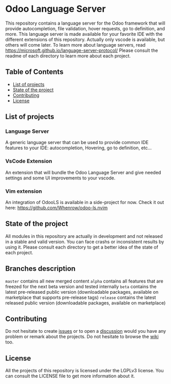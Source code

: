 # Odoo Language Server

This repository contains a language server for the Odoo framework that will provide autocompletion, file validation, hover requests, go to definition, and more. This language server is made available for your favorite IDE with the different extensions of this repository.
Actually only vscode is available, but others will come later.
To learn more about language servers, read https://microsoft.github.io/language-server-protocol/
Please consult the readme of each directory to learn more about each project.

## Table of Contents

- [List of projects](#list-of-projects)
- [State of the project](#state-of-the-project)
- [Contributing](#contributing)
- [License](#license)

## List of projects

### Language Server

A generic language server that can be used to provide common IDE features to your IDE: autocompletion, Hovering, go to definition, etc...

### VsCode Extension

An extension that will bundle the Odoo Language Server and give needed settings and some UI improvements to your vscode.

### Vim extension

An integration of OdooLS is available in a side-project for now. Check it out here: https://github.com/Whenrow/odoo-ls.nvim

## State of the project

All modules in this repository are actually in development and not released in a stable and valid version. You can face crashs or inconsistent results by using it. Please consult each directory to get a better idea of the state of each project.

## Branches description

`master` contains all new merged content
`alpha` contains all features that are freezed for the next beta version and tested internally
`beta` contains the latest pre-released public version (downloadable packages, available on marketplace that supports pre-release tags)
`release` contains the latest released public version (downloadable packages, available on marketplace)

## Contributing

Do not hesitate to create [issues](https://github.com/odoo/odoo-ls/issues) or to open a [discussion](https://github.com/odoo/odoo-ls/discussions) would you have any problem or remark about the projects. Do not hesitate to browse the [wiki](https://github.com/odoo/odoo-ls/wiki) too.

## License

All the projects of this repository is licensed under the LGPLv3 license. You can consult the LICENSE file to get more information about it.
